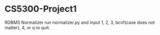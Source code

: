 # CS5300-Project1
RDBMS Normalizer
run normalizer.py and input 1, 2, 3, bcnf(case does not matter), 4, or q to quit.
